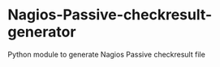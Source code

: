 Nagios-Passive-checkresult-generator
====================================

Python module to generate Nagios Passive checkresult file
